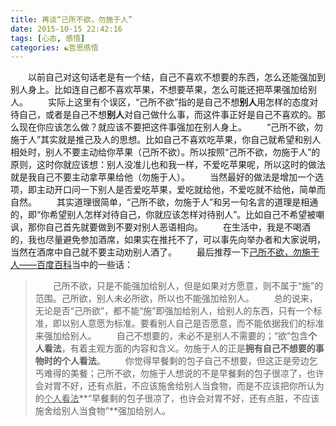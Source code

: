 ```yaml
---
title: 再谈“己所不欲，勿施于人”
date: 2015-10-15 22:42:16
tags: [心态, 感悟]
categories: ☯️哲思感悟
---
```


　　以前自己对这句话老是有一个结，自己不喜欢不想要的东西，怎么还能强加到别人身上。比如连自己都不喜欢苹果，不想要苹果，怎么可能还把苹果强加给别人。
　　实际上这里有个误区，“己所不欲”指的是自己不想**别人**用怎样的态度对待自己，或者是自己不想**别人**对自己做什么事，而这件事正好是自己不喜欢的。那么现在你应该怎么做？就应该不要把这件事强加在别人身上。
　　“己所不欲，勿施于人”其实就是推己及人的思想。比如自己不喜欢吃苹果，你自己就希望和别人相处时，别人不要主动给你苹果（己所不欲）。所以按照“己所不欲，勿施于人”的原则，这时你就应该想：别人没准儿也和我一样，不爱吃苹果呢，所以这时的做法就是我自己不要主动拿苹果给他（勿施于人）。<!--more-->
　　当然最好的做法是增加一个选项，即主动开口问一下别人是否爱吃苹果，爱吃就给他，不爱吃就不给他，简单而自然。
　　其实道理很简单，“己所不欲，勿施于人”和另一句名言的道理是相通的，即“你希望别人怎样对待自己，你就应该怎样对待别人”。比如自己不希望被嘲讽，那你自己首先就要做到不要对别人恶语相向。
　　在生活中，我是不喝酒的，我也尽量避免参加酒席，如果实在推托不了，可以事先向举办者和大家说明，当然在酒席中自己就不要主动劝别人酒了。
　　最后推荐一下[己所不欲，勿施于人——百度百科][1]当中的一些话：
>　　己所不欲，只是不能强加给别人，但是如果对方愿意，则不属于“施”的范围。己所欲，别人未必所欲，所以也不能强加给别人。
　　总的说来，无论是否“己所欲”，都不能“施”即强加给别人，给别人的东西，只有一个标准，即以别人意愿为标准。要看别人自己是否愿意，而不能依据我们的标准来强加给别人。
　　自己不想要的，未必不是别人不需要的；“欲”包含**个人看法**，有着主观方面的内容和含义。勿施于人的正是**拥有自己不想要的事物时的个人看法**。
　　你觉得早餐剩的包子自己不想要，但这正是旁边乞丐难得的美餐；己所不欲，勿施于人想说的不是早餐剩的包子很凉了，也许会对胃不好，还有点脏，不应该施舍给别人当食物，而是不应该把你所认为的<u>个人看法</u>**“早餐剩的包子很凉了，也许会对胃不好，还有点脏，不应该施舍给别人当食物”**强加给别人。

  [1]: http://baike.baidu.com/link?url=8GcduWlFgTGL8_w_t1S9EMLFPf8QawGvwyPGxCLPnApAPO2hAthUcTtlBgHHjJyemRILonoAx2a3G_IZX2WhC3SPHRkvUnZ_LSy8hd2BvPmVCxj2Dz3YiQYvN5KjCS-D3dFLh0hQZ1IHxD-VerRIwCsfbMHE77vZ2RXMwG4k81hJNnaJveEvIi-6Shwxv64ABaV31hdRUY80gp5xkIxmLq0wZAm0tY4Pu-l8TZ6BzBu